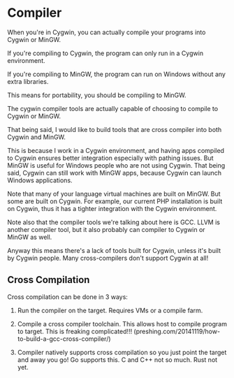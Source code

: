 Compiler
========

When you're in Cygwin, you can actually compile your programs into Cygwin or MinGW.

If you're compiling to Cygwin, the program can only run in a Cygwin environment.

If you're compiling to MinGW, the program can run on Windows without any extra libraries.

This means for portability, you should be compiling to MinGW.

The cygwin compiler tools are actually capable of choosing to compile to Cygwin or MinGW.

That being said, I would like to build tools that are cross compiler into both Cygwin and MinGW.

This is because I work in a Cygwin environment, and having apps compiled to Cygwin ensures better integration especially with pathing issues. But MinGW is useful for Windows people who are not using Cygwin. That being said, Cygwin can still work with MinGW apps, because Cygwin can launch Windows applications.

Note that many of your language virtual machines are built on MinGW. But some are built on Cygwin. For example, our current PHP installation is built on Cygwin, thus it has a tighter integration with the Cygwin environment.

Note also that the compiler tools we're talking about here is GCC. LLVM is another compiler tool, but it also probably can compiler to Cygwin or MinGW as well.

Anyway this means there's a lack of tools built for Cygwin, unless it's built by Cygwin people. Many cross-compilers don't support Cygwin at all!

Cross Compilation
-----------------

Cross compilation can be done in 3 ways:

1. Run the compiler on the target. Requires VMs or a compile farm.

2. Compile a cross compiler toolchain. This allows host to compile program to target. This is freaking complicated!!! (preshing.com/20141119/how-to-build-a-gcc-cross-compiler/)

3. Compiler natively supports cross compilation so you just point the target and away you go! Go supports this. C and C++ not so much. Rust not yet.